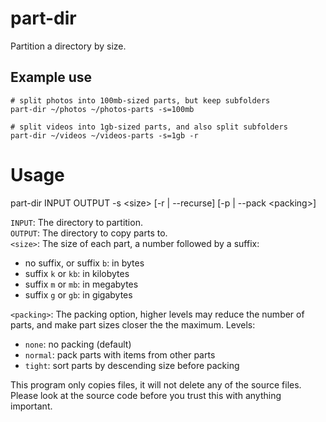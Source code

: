 # part-dir

Partition a directory by size.

## Example use

    # split photos into 100mb-sized parts, but keep subfolders
    part-dir ~/photos ~/photos-parts -s=100mb

    # split videos into 1gb-sized parts, and also split subfolders
    part-dir ~/videos ~/videos-parts -s=1gb -r

# Usage

   part-dir INPUT OUTPUT -s \<size\> \[-r | --recurse\] \[-p | --pack \<packing\>\]

`INPUT`: The directory to partition.  
`OUTPUT`: The directory to copy parts to.  
`<size>`: The size of each part, a number followed by a suffix:

- no suffix, or suffix `b`: in bytes  
- suffix `k` or `kb`: in kilobytes  
- suffix `m` or `mb`: in megabytes  
- suffix `g` or `gb`: in gigabytes

`<packing>`: The packing option, higher levels may reduce the number of parts,
and make part sizes closer the the maximum. Levels:

- `none`: no packing (default)  
- `normal`: pack parts with items from other parts
- `tight`: sort parts by descending size before packing

This program only copies files, it will not delete any of the source files.
Please look at the source code before you trust this with anything important.
